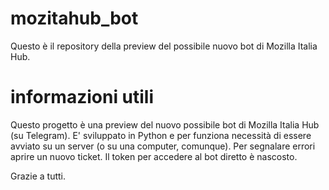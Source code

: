 # mozitahub_bot
Questo è il repository della preview del possibile nuovo bot di Mozilla Italia Hub.


# informazioni utili
Questo progetto è una preview del nuovo possibile bot di Mozilla Italia Hub (su Telegram). E' sviluppato in Python e per funziona necessità di essere avviato su un server (o su una computer, comunque).
Per segnalare errori aprire un nuovo ticket.
Il token per accedere al bot diretto è nascosto.

Grazie a tutti.
